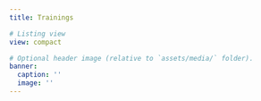 ```yaml
---
title: Trainings

# Listing view
view: compact

# Optional header image (relative to `assets/media/` folder).
banner:
  caption: ''
  image: ''
---
```

